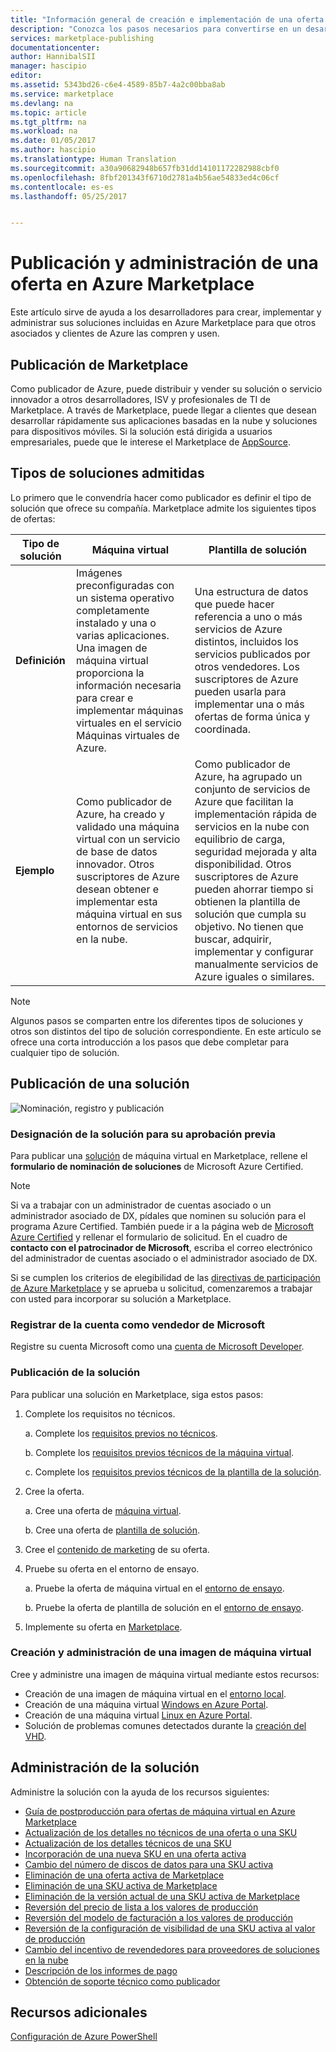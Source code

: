 ```yaml
---
title: "Información general de creación e implementación de una oferta en Marketplace | Microsoft Docs"
description: "Conozca los pasos necesarios para convertirse en un desarrollador de Microsoft aprobado y crear e implementar una imagen de máquina virtual, una plantilla, un servicio de datos o un servicio de desarrolladores en Azure Marketplace."
services: marketplace-publishing
documentationcenter: 
author: HannibalSII
manager: hascipio
editor: 
ms.assetid: 5343bd26-c6e4-4589-85b7-4a2c00bba8ab
ms.service: marketplace
ms.devlang: na
ms.topic: article
ms.tgt_pltfrm: na
ms.workload: na
ms.date: 01/05/2017
ms.author: hascipio
ms.translationtype: Human Translation
ms.sourcegitcommit: a30a90682948b657fb31dd14101172282988cbf0
ms.openlocfilehash: 8fbf201343f6710d2781a4b56ae54833ed4c06cf
ms.contentlocale: es-es
ms.lasthandoff: 05/25/2017


---
```

# <a name="publish-and-manage-an-offer-in-the-azure-marketplace"></a>Publicación y administración de una oferta en Azure Marketplace
Este artículo sirve de ayuda a los desarrolladores para crear, implementar y administrar sus soluciones incluidas en Azure Marketplace para que otros asociados y clientes de Azure las compren y usen.

## <a name="marketplace-publishing"></a>Publicación de Marketplace
Como publicador de Azure, puede distribuir y vender su solución o servicio innovador a otros desarrolladores, ISV y profesionales de TI de Marketplace. A través de Marketplace, puede llegar a clientes que desean desarrollar rápidamente sus aplicaciones basadas en la nube y soluciones para dispositivos móviles. Si la solución está dirigida a usuarios empresariales, puede que le interese el Marketplace de [AppSource](http://appsource.microsoft.com).


## <a name="supported-types-of-solutions"></a>Tipos de soluciones admitidas
Lo primero que le convendría hacer como publicador es definir el tipo de solución que ofrece su compañía. Marketplace admite los siguientes tipos de ofertas:

|Tipo de solución|Máquina virtual|Plantilla de solución|
|---|---|---|
|**Definición**|Imágenes preconfiguradas con un sistema operativo completamente instalado y una o varias aplicaciones. Una imagen de máquina virtual proporciona la información necesaria para crear e implementar máquinas virtuales en el servicio Máquinas virtuales de Azure.|Una estructura de datos que puede hacer referencia a uno o más servicios de Azure distintos, incluidos los servicios publicados por otros vendedores. Los suscriptores de Azure pueden usarla para implementar una o más ofertas de forma única y coordinada.|
|**Ejemplo**|Como publicador de Azure, ha creado y validado una máquina virtual con un servicio de base de datos innovador. Otros suscriptores de Azure desean obtener e implementar esta máquina virtual en sus entornos de servicios en la nube.|Como publicador de Azure, ha agrupado un conjunto de servicios de Azure que facilitan la implementación rápida de servicios en la nube con equilibrio de carga, seguridad mejorada y alta disponibilidad. Otros suscriptores de Azure pueden ahorrar tiempo si obtienen la plantilla de solución que cumpla su objetivo. No tienen que buscar, adquirir, implementar y configurar manualmente servicios de Azure iguales o similares.|

> [!NOTE]
> Algunos pasos se comparten entre los diferentes tipos de soluciones y otros son distintos del tipo de solución correspondiente. En este artículo se ofrece una corta introducción a los pasos que debe completar para cualquier tipo de solución.

## <a name="publish-a-solution"></a>Publicación de una solución
![Nominación, registro y publicación](media/marketplace-publishing-getting-started/img01.png)

### <a name="nominate-your-solution-for-pre-approval"></a>Designación de la solución para su aprobación previa
Para publicar una [solución](https://createopportunity.azurewebsites.net) de máquina virtual en Marketplace, rellene el **formulario de nominación de soluciones** de Microsoft Azure Certified.

>[!NOTE]
> Si va a trabajar con un administrador de cuentas asociado o un administrador asociado de DX, pídales que nominen su solución para el programa Azure Certified. También puede ir a la página web de [Microsoft Azure Certified](http://createopportunity.azurewebsites.net) y rellenar el formulario de solicitud. En el cuadro de **contacto con el patrocinador de Microsoft**, escriba el correo electrónico del administrador de cuentas asociado o el administrador asociado de DX.

Si se cumplen los criterios de elegibilidad de las [directivas de participación de Azure Marketplace](http://go.microsoft.com/fwlink/?LinkID=526833) y se aprueba u solicitud, comenzaremos a trabajar con usted para incorporar su solución a Marketplace.

### <a name="register-your-account-as-a-microsoft-seller"></a>Registrar de la cuenta como vendedor de Microsoft
Registre su cuenta Microsoft como una [cuenta de Microsoft Developer](marketplace-publishing-accounts-creation-registration.md).

### <a name="publish-your-solution"></a>Publicación de la solución
Para publicar una solución en Marketplace, siga estos pasos:
1. Complete los requisitos no técnicos.

    a. Complete los [requisitos previos no técnicos](marketplace-publishing-pre-requisites.md).

    b. Complete los [requisitos previos técnicos de la máquina virtual](marketplace-publishing-vm-image-creation-prerequisites.md).

    c. Complete los [requisitos previos técnicos de la plantilla de la solución](marketplace-publishing-solution-template-creation-prerequisites.md).

2. Cree la oferta.

    a. Cree una oferta de [máquina virtual](marketplace-publishing-vm-image-creation.md).

    b. Cree una oferta de [plantilla de solución](marketplace-publishing-solution-template-creation.md).

3. Cree el [contenido de marketing](marketplace-publishing-push-to-staging.md) de su oferta.

4. Pruebe su oferta en el entorno de ensayo.

    a. Pruebe la oferta de máquina virtual en el [entorno de ensayo](marketplace-publishing-vm-image-test-in-staging.md).

    b. Pruebe la oferta de plantilla de solución en el [entorno de ensayo](marketplace-publishing-solution-template-test-in-staging.md).

5. Implemente su oferta en [Marketplace](marketplace-publishing-push-to-production.md).


### <a name="create-and-manage-a-virtual-machine-image"></a>Creación y administración de una imagen de máquina virtual
Cree y administre una imagen de máquina virtual mediante estos recursos:
* Creación de una imagen de máquina virtual en el [entorno local](marketplace-publishing-vm-image-creation-on-premise.md).
* Creación de una máquina virtual [Windows en Azure Portal](../virtual-machines/virtual-machines-windows-hero-tutorial.md?toc=%2fazure%2fvirtual-machines%2fwindows%2ftoc.json).
* Creación de una máquina virtual [Linux en Azure Portal](../virtual-machines/linux/quick-create-portal.md?toc=%2fazure%2fvirtual-machines%2flinux%2ftoc.json).
* Solución de problemas comunes detectados durante la [creación del VHD](marketplace-publishing-vm-image-creation-troubleshooting.md).

## <a name="manage-your-solution"></a>Administración de la solución
Administre la solución con la ayuda de los recursos siguientes:
* [Guía de postproducción para ofertas de máquina virtual en Azure Marketplace](marketplace-publishing-vm-image-post-publishing.md)
* [Actualización de los detalles no técnicos de una oferta o una SKU](marketplace-publishing-vm-image-post-publishing.md#update-the-nontechnical-details-of-an-offer-or-a-sku)
* [Actualización de los detalles técnicos de una SKU](marketplace-publishing-vm-image-post-publishing.md#update-the-technical-details-of-a-sku)
* [Incorporación de una nueva SKU en una oferta activa](marketplace-publishing-vm-image-post-publishing.md#add-a-new-sku-under-a-listed-offer)
* [Cambio del número de discos de datos para una SKU activa](marketplace-publishing-vm-image-post-publishing.md#change-the-data-disk-count-for-a-listed-sku)
* [Eliminación de una oferta activa de Marketplace](marketplace-publishing-vm-image-post-publishing.md)
* [Eliminación de una SKU activa de Marketplace](marketplace-publishing-vm-image-post-publishing.md#delete-a-listed-sku-from-the-marketplace)
* [Eliminación de la versión actual de una SKU activa de Marketplace](marketplace-publishing-vm-image-post-publishing.md#delete-the-current-version-of-a-listed-sku-from-the-marketplace)
* [Reversión del precio de lista a los valores de producción](marketplace-publishing-vm-image-post-publishing.md#revert-the-listing-price-to-production-values)
* [Reversión del modelo de facturación a los valores de producción](marketplace-publishing-vm-image-post-publishing.md#revert-the-billing-model-to-production-values)
* [Reversión de la configuración de visibilidad de una SKU activa al valor de producción](marketplace-publishing-vm-image-post-publishing.md#revert-the-visibility-setting-of-a-listed-sku-to-the-production-value)
* [Cambio del incentivo de revendedores para proveedores de soluciones en la nube](marketplace-publishing-csp-incentive.md)
* [Descripción de los informes de pago](marketplace-publishing-report-payout.md)
* [Obtención de soporte técnico como publicador](marketplace-publishing-get-publisher-support.md)

## <a name="additional-resources"></a>Recursos adicionales
[Configuración de Azure PowerShell](marketplace-publishing-powershell-setup.md)

